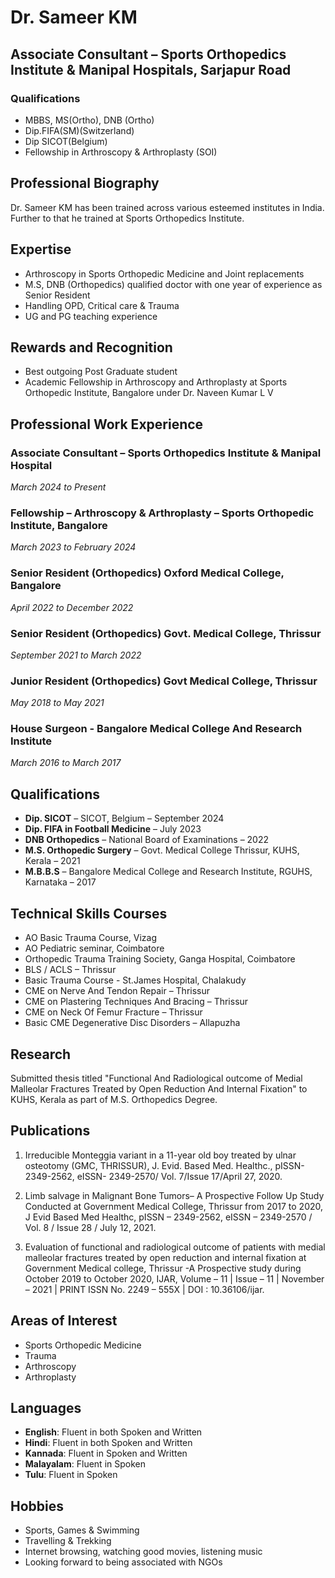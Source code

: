 # Dr. Sameer KM
## Associate Consultant – Sports Orthopedics Institute & Manipal Hospitals, Sarjapur Road

### Qualifications
- MBBS, MS(Ortho), DNB (Ortho)
- Dip.FIFA(SM)(Switzerland)
- Dip SICOT(Belgium)
- Fellowship in Arthroscopy & Arthroplasty (SOI)

## Professional Biography
Dr. Sameer KM has been trained across various esteemed institutes in India. Further to that he trained at Sports Orthopedics Institute.

## Expertise
- Arthroscopy in Sports Orthopedic Medicine and Joint replacements
- M.S, DNB (Orthopedics) qualified doctor with one year of experience as Senior Resident
- Handling OPD, Critical care & Trauma
- UG and PG teaching experience

## Rewards and Recognition
- Best outgoing Post Graduate student
- Academic Fellowship in Arthroscopy and Arthroplasty at Sports Orthopedic Institute, Bangalore under Dr. Naveen Kumar L V

## Professional Work Experience
### Associate Consultant – Sports Orthopedics Institute & Manipal Hospital
*March 2024 to Present*

### Fellowship – Arthroscopy & Arthroplasty – Sports Orthopedic Institute, Bangalore
*March 2023 to February 2024*

### Senior Resident (Orthopedics) Oxford Medical College, Bangalore
*April 2022 to December 2022*

### Senior Resident (Orthopedics) Govt. Medical College, Thrissur
*September 2021 to March 2022*

### Junior Resident (Orthopedics) Govt Medical College, Thrissur
*May 2018 to May 2021*

### House Surgeon - Bangalore Medical College And Research Institute
*March 2016 to March 2017*

## Qualifications
- **Dip. SICOT** – SICOT, Belgium – September 2024
- **Dip. FIFA in Football Medicine** – July 2023
- **DNB Orthopedics** – National Board of Examinations – 2022
- **M.S. Orthopedic Surgery** – Govt. Medical College Thrissur, KUHS, Kerala – 2021
- **M.B.B.S** – Bangalore Medical College and Research Institute, RGUHS, Karnataka – 2017

## Technical Skills Courses
- AO Basic Trauma Course, Vizag
- AO Pediatric seminar, Coimbatore
- Orthopedic Trauma Training Society, Ganga Hospital, Coimbatore
- BLS / ACLS – Thrissur
- Basic Trauma Course - St.James Hospital, Chalakudy
- CME on Nerve And Tendon Repair – Thrissur
- CME on Plastering Techniques And Bracing – Thrissur
- CME on Neck Of Femur Fracture – Thrissur
- Basic CME Degenerative Disc Disorders – Allapuzha

## Research
Submitted thesis titled "Functional And Radiological outcome of Medial Malleolar Fractures Treated by Open Reduction And Internal Fixation" to KUHS, Kerala as part of M.S. Orthopedics Degree.

## Publications
1. Irreducible Monteggia variant in a 11-year old boy treated by ulnar osteotomy (GMC, THRISSUR), J. Evid. Based Med. Healthc., pISSN- 2349-2562, eISSN- 2349-2570/ Vol. 7/Issue 17/April 27, 2020.

2. Limb salvage in Malignant Bone Tumors– A Prospective Follow Up Study Conducted at Government Medical College, Thrissur from 2017 to 2020, J Evid Based Med Healthc, pISSN – 2349-2562, eISSN – 2349-2570 / Vol. 8 / Issue 28 / July 12, 2021.

3. Evaluation of functional and radiological outcome of patients with medial malleolar fractures treated by open reduction and internal fixation at Government Medical college, Thrissur -A Prospective study during October 2019 to October 2020, IJAR, Volume – 11 | Issue – 11 | November – 2021 | PRINT ISSN No. 2249 – 555X | DOI : 10.36106/ijar.

## Areas of Interest
- Sports Orthopedic Medicine
- Trauma
- Arthroscopy
- Arthroplasty

## Languages
- **English**: Fluent in both Spoken and Written
- **Hindi**: Fluent in both Spoken and Written
- **Kannada**: Fluent in Spoken and Written
- **Malayalam**: Fluent in Spoken
- **Tulu**: Fluent in Spoken

## Hobbies
- Sports, Games & Swimming
- Travelling & Trekking
- Internet browsing, watching good movies, listening music
- Looking forward to being associated with NGOs